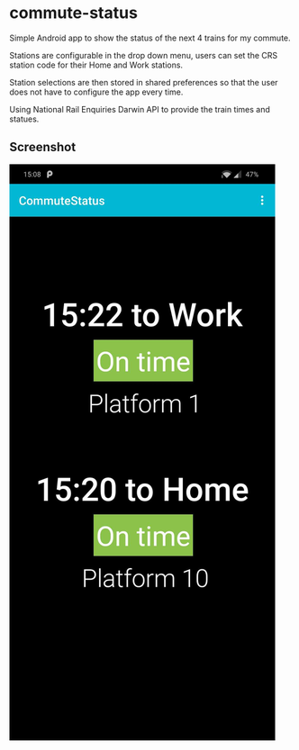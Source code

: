 # commute-status
Simple Android app to show the status of the next 4 trains for my commute.

Stations are configurable in the drop down menu, users can set the CRS station code for their Home and Work stations.

Station selections are then stored in shared preferences so that the user does not have to configure the app every time.

Using National Rail Enquiries Darwin API to provide the train times and statues.

## Screenshot
![alt text](/docs/screenshot.jpg?raw=true "App Screenshot")